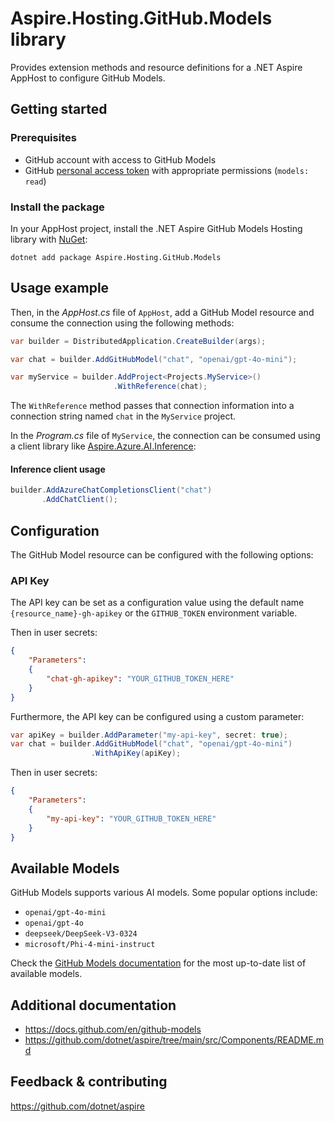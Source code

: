 # Aspire.Hosting.GitHub.Models library

Provides extension methods and resource definitions for a .NET Aspire AppHost to configure GitHub Models.

## Getting started

### Prerequisites

- GitHub account with access to GitHub Models
- GitHub [personal access token](https://docs.github.com/en/github-models/use-github-models/prototyping-with-ai-models#experimenting-with-ai-models-using-the-api) with appropriate permissions (`models: read`)

### Install the package

In your AppHost project, install the .NET Aspire GitHub Models Hosting library with [NuGet](https://www.nuget.org):

```dotnetcli
dotnet add package Aspire.Hosting.GitHub.Models
```

## Usage example

Then, in the _AppHost.cs_ file of `AppHost`, add a GitHub Model resource and consume the connection using the following methods:

```csharp
var builder = DistributedApplication.CreateBuilder(args);

var chat = builder.AddGitHubModel("chat", "openai/gpt-4o-mini");

var myService = builder.AddProject<Projects.MyService>()
                       .WithReference(chat);
```

The `WithReference` method passes that connection information into a connection string named `chat` in the `MyService` project.

In the _Program.cs_ file of `MyService`, the connection can be consumed using a client library like [Aspire.Azure.AI.Inference](https://www.nuget.org/packages/Aspire.Azure.AI.Inference):

#### Inference client usage
```csharp
builder.AddAzureChatCompletionsClient("chat")
       .AddChatClient();
```

## Configuration

The GitHub Model resource can be configured with the following options:

### API Key

The API key can be set as a configuration value using the default name `{resource_name}-gh-apikey` or the `GITHUB_TOKEN` environment variable.

Then in user secrets:

```json
{
    "Parameters": 
    {
        "chat-gh-apikey": "YOUR_GITHUB_TOKEN_HERE"
    }
}
```

Furthermore, the API key can be configured using a custom parameter:

```csharp
var apiKey = builder.AddParameter("my-api-key", secret: true);
var chat = builder.AddGitHubModel("chat", "openai/gpt-4o-mini")
                  .WithApiKey(apiKey);
```

Then in user secrets:

```json
{
    "Parameters": 
    {
        "my-api-key": "YOUR_GITHUB_TOKEN_HERE"
    }
}
```

## Available Models

GitHub Models supports various AI models. Some popular options include:

- `openai/gpt-4o-mini`
- `openai/gpt-4o`
- `deepseek/DeepSeek-V3-0324`
- `microsoft/Phi-4-mini-instruct`

Check the [GitHub Models documentation](https://docs.github.com/en/github-models) for the most up-to-date list of available models.

## Additional documentation

* https://docs.github.com/en/github-models
* https://github.com/dotnet/aspire/tree/main/src/Components/README.md

## Feedback & contributing

https://github.com/dotnet/aspire
